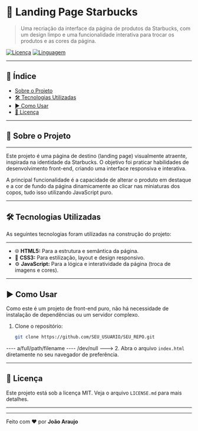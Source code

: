 # 🚀 Landing Page Starbucks

> Uma recriação da interface da página de produtos da Starbucks, com um design limpo e uma funcionalidade interativa para trocar os produtos e as cores da página.

[![Licença](https://img.shields.io/badge/licen%C3%A7a-MIT-blue.svg?style=for-the-badge)](LICENSE.md)
[![Linguagem](https://img.shields.io/github/languages/top/SEU_USUARIO/SEU_REPO?style=for-the-badge&color=f7df1e)](https://github.com/SEU_USUARIO/SEU_REPO)

---

## 📖 Índice

- [Sobre o Projeto](#-sobre-o-projeto)
- [🛠️ Tecnologias Utilizadas](#️-tecnologias-utilizadas)
- [▶️ Como Usar](#️-como-usar)
 - [📝 Licença](#-licença)

---

## 🌟 Sobre o Projeto

----
Este projeto é uma página de destino (landing page) visualmente atraente, inspirada na identidade da Starbucks. O objetivo foi praticar habilidades de desenvolvimento front-end, criando uma interface responsiva e interativa.

A principal funcionalidade é a capacidade de alterar o produto em destaque e a cor de fundo da página dinamicamente ao clicar nas miniaturas dos copos, tudo isso utilizando JavaScript puro.

---

## 🛠️ Tecnologias Utilizadas

As seguintes tecnologias foram utilizadas na construção do projeto:

----
- 🌐 **HTML5:** Para a estrutura e semântica da página.
- 🎨 **CSS3:** Para estilização, layout e design responsivo.
- ⚙️ **JavaScript:** Para a lógica e interatividade da página (troca de imagens e cores).

---

## ▶️ Como Usar

Como este é um projeto de front-end puro, não há necessidade de instalação de dependências ou um servidor complexo.

1.  Clone o repositório:
    ```sh
    git clone https://github.com/SEU_USUARIO/SEU_REPO.git
    ```

---- a/full/path/filename
---- /dev/null
--->
2.  Abra o arquivo `index.html` diretamente no seu navegador de preferência.

---

## 📝 Licença

Este projeto está sob a licença MIT. Veja o arquivo `LICENSE.md` para mais detalhes.

---

----
Feito com ❤️ por **João Araujo**

